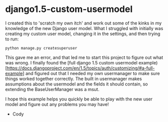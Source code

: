django1.5-custom-usermodel
==========================

I created this to 'scratch my own itch' and work out some of the kinks in my knowledge of the new Django user model. What I struggled with initially was creating my custom user model, changing it in the settings, and then trying to run:
    
    python manage.py createsuperuser

This gave me an error, and that led me to start this project to figure out what was wrong. I finally found the [full django 1.5 custom usermodel example)[https://docs.djangoproject.com/en/1.5/topics/auth/customizing/#a-full-example] and figured out that I needed my own usermanager to make sure things worked together correctly. The built in usermanager makes assumptions about the usermodel and the fields it should contain, so extending the BaseUserManager was a msut.

I hope this example helps you quickly be able to play with the new user model and figure out any problems you may have!

- Cody
